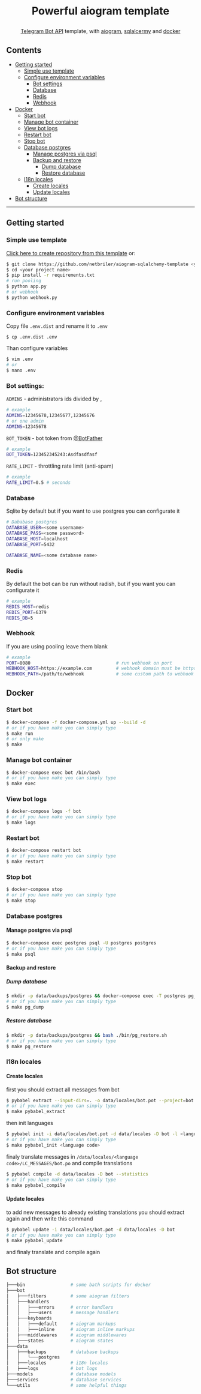 # <p align="center">Powerful aiogram template

<p align="center"><a href="https://core.telegram.org/bots/api">Telegram Bot API</a> template, with <a href="https://docs.aiogram.dev/en/latest/">aiogram</a>, <a href="https://www.sqlalchemy.org/">sqlalcermy</a> and <a href="https://www.docker.com/">docker</a></p>
  
## Contents

  * [Getting started](#getting-started)
    * [Simple use template](#simple-use-template)
    * [Configure environment variables](#configure-environment-variables)
        * [Bot settings](#bot-settings)
        * [Database](#database)
        * [Redis](#redis)
        * [Webhook](#webhook)
  * [Docker](#docker)
    * [Start bot](#start-bot)
    * [Manage bot container](#manage-bot-container)
    * [View bot logs](#view-bot-logs)
    * [Restart bot](#restart-bot)
    * [Stop bot](#stop-bot)
    * [Database postgres](#database-postgres)
        * [Manage postgres via psql](#manage-postgres-via-psql)
        * [Backup and restore](#backup-and-restore)
            * [Dump database](#dump-database)
            * [Restore database](#restore-database)
     * [I18n locales](#i18n-locales)
        * [Create locales](#create-locales)
        * [Update locales](#update-locales)
  * [Bot structure](#bot-structure)
  
<hr>


## Getting started

### Simple use template

<a href="https://github.com/netbriler/aiogram-sqlalchemy-template/generate">Click here to create repository from this template</a> or: 
```bash
$ git clone https://github.com/netbriler/aiogram-sqlalchemy-template <your project name>
$ cd <your project name>
$ pip install -r requirements.txt
# run pooling
$ python app.py
# or webhook
$ python webhook.py
```

### Configure environment variables
Copy file `.env.dist` and rename it to `.env`
```
$ cp .env.dist .env
```
Than configure variables
```bash
$ vim .env
# or 
$ nano .env
```
### Bot settings:

`ADMINS` - administrators ids divided by ,
```bash
# example
ADMINS=12345678,12345677,12345676
# or one admin
ADMINS=12345678
```
`BOT_TOKEN` - bot token from [@BotFather](https://t.me/BotFather)
```bash
# example
BOT_TOKEN=123452345243:Asdfasdfasf
```
`RATE_LIMIT` - throttling rate limit (anti-spam)
```bash
# example
RATE_LIMIT=0.5 # seconds
```
### Database
Sqlite by default but if you want to use postgres you can configurate it

```bash
# Dababase postgres
DATABASE_USER=<some username>
DATABASE_PASS=<some password>
DATABASE_HOST=localhost
DATABASE_PORT=5432

DATABASE_NAME=<some database name>
```
### Redis
By default the bot can be run without radish, but if you want you can configurate it
```bash
# example
REDIS_HOST=redis
REDIS_PORT=6379
REDIS_DB=5
```

### Webhook
If you are using pooling leave them blank
```bash
# example
PORT=8080                                # run webhook on port
WEBHOOK_HOST=https://example.com         # webhook domain must be https
WEBHOOK_PATH=/path/to/webhook            # some custom path to webhook where telegram will send updates
```

## Docker 
### Start bot
```bash
$ docker-compose -f docker-compose.yml up --build -d
# or if you have make you can simply type 
$ make run
# or only make
$ make 
```
### Manage bot container
```bash
$ docker-compose exec bot /bin/bash
# or if you have make you can simply type 
$ make exec
```
### View bot logs
```bash
$ docker-compose logs -f bot
# or if you have make you can simply type 
$ make logs
```
### Restart bot
```bash
$ docker-compose restart bot
# or if you have make you can simply type 
$ make restart
```
### Stop bot
```bash
$ docker-compose stop
# or if you have make you can simply type 
$ make stop
```
### Database postgres
#### Manage postgres via psql
```bash
$ docker-compose exec postgres psql -U postgres postgres
# or if you have make you can simply type 
$ make psql
```
#### Backup and restore

##### Dump database
```bash
$ mkdir -p data/backups/postgres && docker-compose exec -T postgres pg_dump -U postgres postgres --no-owner | gzip -9 > data/backups/postgres/backup-$(shell date +%Y-%m-%d_%H-%M-%S).sql.gz
# or if you have make you can simply type 
$ make pg_dump
```
##### Restore database
```bash
$ mkdir -p data/backups/postgres && bash ./bin/pg_restore.sh
# or if you have make you can simply type 
$ make pg_restore
```

### I18n locales

#### Create locales

first you should extract all messages from bot
```bash
$ pybabel extract --input-dirs=. -o data/locales/bot.pot --project=bot
# or if you have make you can simply type 
$ make pybabel_extract
```
then init languages
```bash
$ pybabel init -i data/locales/bot.pot -d data/locales -D bot -l <language code>
# or if you have make you can simply type 
$ make pybabel_init <language code>
```
finaly translate messages in `/data/locales/<language code>/LC_MESSAGES/bot.po` and compile translations
```bash
$ pybabel compile -d data/locales -D bot --statistics
# or if you have make you can simply type 
$ make pybabel_compile
```
#### Update locales
to add new messages to already existing translations you should extract again and then write this command
```bash
$ pybabel update -i data/locales/bot.pot -d data/locales -D bot
# or if you have make you can simply type 
$ make pybabel_update
```
and finaly translate and compile again

## Bot structure
```bash
├───bin                 # some bath scripts for docker
├───bot
│   ├───filters         # some aiogram filters
│   ├───handlers
│   │   ├───errors      # error handlers
│   │   ├───users       # message handlers
│   ├───keyboards
│   │   ├───default     # aiogram markups
│   │   ├───inline      # aiogram inline markups
│   ├───middlewares     # aiogram middlewares
│   ├───states          # aiogram states
├───data
│   ├───backups         # database backups
│   │   └───postgres
│   ├───locales         # i18n locales
│   ├───logs            # bot logs
├───models              # database models
├───services            # database services
└───utils               # some helpful things
```

